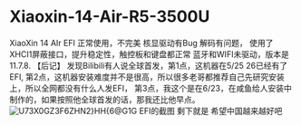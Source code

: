# Xiaoxin-14-Air-R5-3500U
XiaoXin 14 AIr EFI
正常使用，不完美 核显驱动有Bug 解码有问题，
使用了XHCI1屏蔽接口，提升稳定性，触控板和键盘都正常
蓝牙和WIFI未驱动，版本是11.7.8.
【后记】
发现Bilibili有人说全球首发，第1点，这机器在5/25 26已经有了EFI,
第2点，这机器安装难度并不是很高，所以很多老哥都推荐自己先研究安装上，所以全网都没有什么人发EFI，
第3点，我这个是在6/23，在咸鱼给人安装中制作的，如果按照他全球首发的话，那我还比他早点。
![U73X0GZ3F6ZHN2}HH{6@G1G](https://github.com/Stese18/Xiaoxin-14-Air-R5-3500U/assets/134680522/74a8ff05-73aa-43c6-b71c-4cd21d6236f8)
EFI的截图
剩下就是
希望中国越来越好吧
